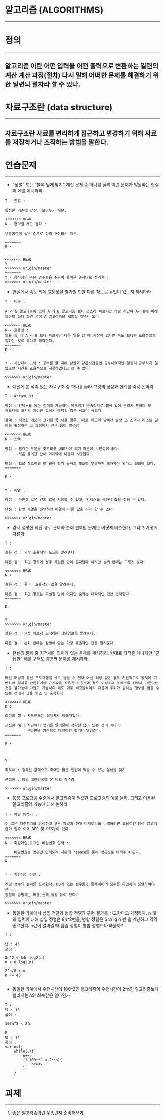 

# 알고리즘 (ALGORITHMS)
----------------------------------------------------


# 정의 
-----------------------------------
## 알고리즘 이란 어떤 입력을 어떤 출력으로 변환하는 일련의 계산 계산 과정(절차) 다시 말해 어떠한 문제를 해결하기 위한 일련의 절차라 할 수 있다.




# 자료구조란 (data structure)
---------------------------------------------------------------
## 자료구조란 자료를 편리하게 접근하고 변경하기 위해 자료를 저장하거나 조작하는 방법을 말한다.



# 연습문제 
--------------------------------------------------------------

*  "정렬" 또는 "블록 덮개 찾기" 계산 문제 중 하나를 골라 이런 문제가 발생하는 현실의 예를 제시하라.
```
T - 진열 :

특정한 기준에 맞추어 모아두기 때문.

<<<<<<< HEAD
K - 편의점 재고 정리 :

유통기한이 짧은 순으로 정리 해야되기 때문.

=======
K - 


<<<<<<< HEAD
Y - 
>>>>>>> origin/master
=======
Y - 음식점의 주문 영수증을 주문이 들어온 순서대로 정리한다.
>>>>>>> origin/master

```

* 현실에서 속도 외에 효율성을 평가할 만한 다른 척도로 무엇이 있는지 제시하라
```
T - 비용 :

A 와 B 알고리즘이 있다 A 가 B 알고리즘 보다 근소히 빠르지만 개발 시간이 A가 B에 비해 월등히 높다 하면 굳이 A 알고리즘을 개발할 이유가 없다

<<<<<<< HEAD
K - 효울성 :
일을 할 때 A 가 B 보다 빠르지만 다음 일을 할 때 지장이 있다면 속도 보다는 효율성있게 일하는 것이 좋다고 생각한다.
=======
K - 


Y - 시간대비 노력 : 공부를 할 때에 남들과 같은시간동안 공부하였지만 열심히 공부하지 않았으면 시간을 효율적으로 사용하였다고 볼 수 없다.

>>>>>>> origin/master

```

* 예전에 본 적이 있는 자료구조 중 하나를 골라 그것의 장점과 한계를 각각 논하라
```
T - ArrayList :

장점 : 인덱스를 통한 검색이 가능하며 메모리가 연속적으로 붙어 있어 관리가 편하다 또
메모리에 크기가 지정한 값에서 움직일 경우 비교적 빠르다

한계 : 지정한 메모리 크기를 못 채울 경우 그대로 메모리 낭비가 발생 또 초과시 리스트 길이를 확장하는 그 과정에서 큰 비용이 발생함

<<<<<<< HEAD
K - 스택

장점 : 필요한 부분을 찾으려면 내려가야 되기 때문에 보안성이 좋다. 
	  처음 들어간 값이 마지막에 나올때 사용한다.

단점 : 값을 찾으려면 한 번에 찾지 못하고 필요한 부분까지 찾아가야 된다는 단점이 있다.
=======

K - 


Y - 배열 : 

장점 : 한번에 많은 양의 값을 저장할 수 있고, 인덱스를 통하여 값을 찾을 수 있다.

단점 : 한번 배열을 선언하면 배열에 다른 값을 추가 할 수 없다.

>>>>>>> origin/master
```

+ 앞서 설명한 최단 경로 문제와 순회 판매원 문제는 어떻게 비슷한가, 그리고 어떻게 다른가
```
T :

같은 점 : 가장 효율적인 노드를 알려준다

다른 점 : 최단 경로에 경우 확실한 답이 존재한다 하지만 순회 판매는 그렇지 않다

<<<<<<< HEAD
K :

같은 점 : 둘 다 효울적인 값을 알려준다.

다른 점 : 최단 경로는 확실한 답이 있지만 순회는 대략적인 답만 존재한다.
=======

K - 


Y - 
>>>>>>> origin/master

같은 점 : 가장 빠르게 도착하는 최단경로를 알려준다.

다른 점 : 순회 판매는 상황에 맞는 가장 효율적인 답을 알려준다.

```

+ 현실의 문제 중 최적해만 의미가 있는 문제를 제시하라. 반대로  최적은 아니지만 "근접한" 해를 구해도 충분한 문제를 제시하라.
```
T :

머신 러닝과 통신 프로그램을 예로 들을 수 있다 머신 러닝 같은 경우 기본적으로 통계에 기반하여 결과를 반환하기에 근사값을 사용한다 통신에 경우 아날로그 주파수를 정확히 다룬다는 것은 불가능에 가깝고 가능하다 해도 매우 비효율적이기 때문에 우리가 원하는 정보를 얻을 수 있는 선에서 값을 변조 및 출력한다

<<<<<<< HEAD
K :

최적의 해 : 카드한도는 최대치가 정해져있다.

근접한 해 : 식당에서 맵기를 알려줄때 정확한 답이 있는 것이 아니라 
	      신라면을 기준으로 대략적인 맵기만 알려준다.
=======

K - 



Y - 

최적해 : 정해진 금액으로 최대한 많은 인원이 먹을 수 있는 음식을 찾기

근접해 : 당일 대한민국에 온 비의 강수량

>>>>>>> origin/master
```

+ 응용 프로그램 수준에서 알고리즘이 필요한 프로그램의 예를 들라. 그리고 이용된 알고리즘의 기능에 대해 논하라
```
T - 파일 탐색기 :

수 많은 디렉토리를 탐색하고 모튼 파일과 하위 디렉토리를 나열하려면 효율적인 탐색 알고리즘이 필요 이때 BFS 및 DFS등이 있다 

<<<<<<< HEAD
K - 회원가입,로그인 비밀번호 입력 :

	비밀번호는 영문만 입력되기 때문에 repace를 통해 영문으로 바꿔줘야 된다.
=======
K - 


Y - 휴면계정 전환 :

게임 점수의 순위를 표시한다. DB에 있는 점수들과 플레이어의 점수를 확인하여 정렬하여야 한다.
정렬의 방법에는 버블,선택,삽입 등이 있다.

>>>>>>> origin/master
```

+ 동일한 기계에서 삽입 정렬과 병합 정렬의 구현 결과를 비교한다고 가정하자. n 개의 입력에 대해 삽입 정렬은 8n^2번을, 병합 정렬은 64n lg n 번 을 계산하고 각각 종료한다. n값이 얼마일 때 삽입 정렬이 병합 정렬보다 빠를까?
```
T :

답 : 43
풀이 : 

8n^2 < 64n log2(n)  
n < 8 log2(n)

2^n/8 < n
n <= 43


```

+ 동일한 기계에서 수행시간이 100^2인 알고리즘이 수행시간이 2^n인 알고리즘보다 빨라지는 n의 최솟값은 얼마인가

```
T : 
답 : 15
풀이 : 

100n^2 < 2^n 

K
답 : 14
풀이 : 
var n=1;
    while(1){
        n++;
        if(100**2 < 2**n){  
            break
        }   
    }    

```



# 과제
----------------------------------------------------------
1. 좋은 알고리즘이란 무엇인지 준비해오기.
